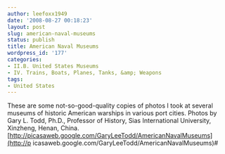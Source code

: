```yaml
---
author: leefoxx1949
date: '2008-08-27 00:18:23'
layout: post
slug: american-naval-museums
status: publish
title: American Naval Museums
wordpress_id: '177'
categories:
- II.B. United States Museums
- IV. Trains, Boats, Planes, Tanks, &amp; Weapons
tags:
- United States
---
```


These are some not-so-good-quality copies of photos I took at several museums
of historic American warships in various port cities. Photos by Gary L. Todd,
Ph.D., Professor of History, Sias International University, Xinzheng, Henan,
China. [http://picasaweb.google.com/GaryLeeTodd/AmericanNavalMuseums](http://p
icasaweb.google.com/GaryLeeTodd/AmericanNavalMuseums)#

